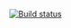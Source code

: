 [![Build status](https://ci.appveyor.com/api/projects/status/d65ag0yxsjvvh0v7/branch/master?svg=true)](https://ci.appveyor.com/project/AntonGusev111/github-io-js3/branch/master)
